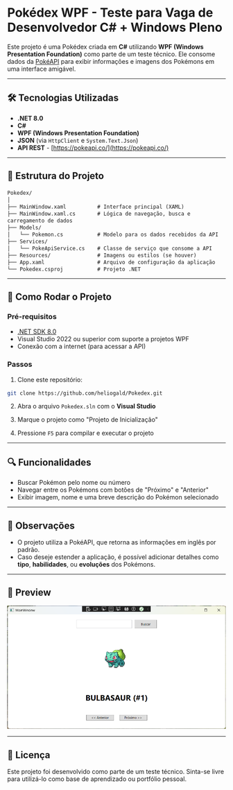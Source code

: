 # Pokédex WPF - Teste para Vaga de Desenvolvedor C# + Windows Pleno

Este projeto é uma Pokédex criada em **C#** utilizando **WPF (Windows Presentation Foundation)** como parte de um teste técnico. Ele consome dados da [PokéAPI](https://pokeapi.co/) para exibir informações e imagens dos Pokémons em uma interface amigável.

---

## 🛠️ Tecnologias Utilizadas

- **.NET 8.0**  
- **C#**
- **WPF (Windows Presentation Foundation)**
- **JSON** (via `HttpClient` e `System.Text.Json`)
- **API REST** - [https://pokeapi.co/](https://pokeapi.co/)

---

## 🧱 Estrutura do Projeto

```
Pokedex/
│
├── MainWindow.xaml          # Interface principal (XAML)
├── MainWindow.xaml.cs       # Lógica de navegação, busca e carregamento de dados
├── Models/
│   └── Pokemon.cs           # Modelo para os dados recebidos da API
├── Services/
│   └── PokeApiService.cs    # Classe de serviço que consome a API
├── Resources/               # Imagens ou estilos (se houver)
├── App.xaml                 # Arquivo de configuração da aplicação
└── Pokedex.csproj           # Projeto .NET
```

---

## 🚀 Como Rodar o Projeto

### Pré-requisitos

- [.NET SDK 8.0](https://dotnet.microsoft.com/en-us/download/dotnet/8.0)
- Visual Studio 2022 ou superior com suporte a projetos WPF
- Conexão com a internet (para acessar a API)

### Passos

1. Clone este repositório:

```bash
git clone https://github.com/heliogald/Pokedex.git
```

2. Abra o arquivo `Pokedex.sln` com o **Visual Studio**

3. Marque o projeto como "Projeto de Inicialização"

4. Pressione `F5` para compilar e executar o projeto

---

## 🔍 Funcionalidades

- Buscar Pokémon pelo nome ou número
- Navegar entre os Pokémons com botões de "Próximo" e "Anterior"
- Exibir imagem, nome e uma breve descrição do Pokémon selecionado

---

## 📝 Observações

- O projeto utiliza a PokéAPI, que retorna as informações em inglês por padrão.
- Caso deseje estender a aplicação, é possível adicionar detalhes como **tipo**, **habilidades**, ou **evoluções** dos Pokémons.

---

## 📸 Preview

![alt text](image.png)

---

## 📃 Licença

Este projeto foi desenvolvido como parte de um teste técnico. Sinta-se livre para utilizá-lo como base de aprendizado ou portfólio pessoal.